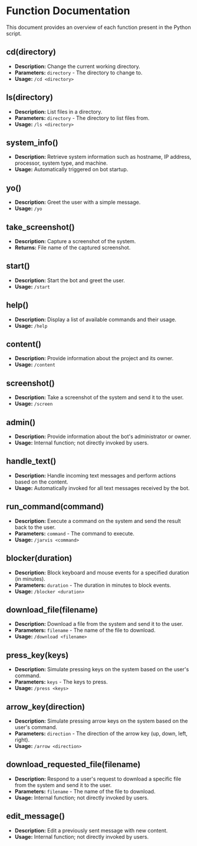 # Function Documentation

This document provides an overview of each function present in the Python script.

## cd(directory)
- **Description:** Change the current working directory.
- **Parameters:** `directory` - The directory to change to.
- **Usage:** `/cd <directory>`

## ls(directory)
- **Description:** List files in a directory.
- **Parameters:** `directory` - The directory to list files from.
- **Usage:** `/ls <directory>`

## system_info()
- **Description:** Retrieve system information such as hostname, IP address, processor, system type, and machine.
- **Usage:** Automatically triggered on bot startup.

## yo()
- **Description:** Greet the user with a simple message.
- **Usage:** `/yo`

## take_screenshot()
- **Description:** Capture a screenshot of the system.
- **Returns:** File name of the captured screenshot.

## start()
- **Description:** Start the bot and greet the user.
- **Usage:** `/start`

## help()
- **Description:** Display a list of available commands and their usage.
- **Usage:** `/help`

## content()
- **Description:** Provide information about the project and its owner.
- **Usage:** `/content`

## screenshot()
- **Description:** Take a screenshot of the system and send it to the user.
- **Usage:** `/screen`

## admin()
- **Description:** Provide information about the bot's administrator or owner.
- **Usage:** Internal function; not directly invoked by users.

## handle_text()
- **Description:** Handle incoming text messages and perform actions based on the content.
- **Usage:** Automatically invoked for all text messages received by the bot.

## run_command(command)
- **Description:** Execute a command on the system and send the result back to the user.
- **Parameters:** `command` - The command to execute.
- **Usage:** `/jarvis <command>`

## blocker(duration)
- **Description:** Block keyboard and mouse events for a specified duration (in minutes).
- **Parameters:** `duration` - The duration in minutes to block events.
- **Usage:** `/blocker <duration>`

## download_file(filename)
- **Description:** Download a file from the system and send it to the user.
- **Parameters:** `filename` - The name of the file to download.
- **Usage:** `/download <filename>`

## press_key(keys)
- **Description:** Simulate pressing keys on the system based on the user's command.
- **Parameters:** `keys` - The keys to press.
- **Usage:** `/press <keys>`

## arrow_key(direction)
- **Description:** Simulate pressing arrow keys on the system based on the user's command.
- **Parameters:** `direction` - The direction of the arrow key (up, down, left, right).
- **Usage:** `/arrow <direction>`

## download_requested_file(filename)
- **Description:** Respond to a user's request to download a specific file from the system and send it to the user.
- **Parameters:** `filename` - The name of the file to download.
- **Usage:** Internal function; not directly invoked by users.

## edit_message()
- **Description:** Edit a previously sent message with new content.
- **Usage:** Internal function; not directly invoked by users.
